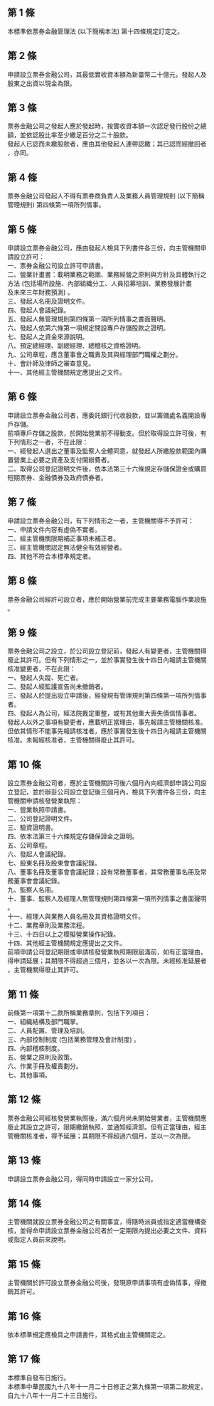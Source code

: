 第 1 條
-------
本標準依票券金融管理法 (以下簡稱本法) 第十四條規定訂定之。

第 2 條
-------
申請設立票券金融公司，其最低實收資本額為新臺幣二十億元，發起人及  
股東之出資以現金為限。

第 3 條
-------
票券金融公司之發起人應於發起時，按實收資本額一次認足發行股份之總  
額，並依認股比率至少繳足百分之二十股款。  
發起人已認而未繳股款者，應由其他發起人連帶認繳；其已認而經撤回者  
，亦同。

第 4 條
-------
票券金融公司發起人不得有票券商負責人及業務人員管理規則 (以下簡稱  
管理規則) 第四條第一項所列情事。

第 5 條
-------
申請設立票券金融公司，應由發起人檢具下列書件各三份，向主管機關申  
請設立許可：  
一、票券金融公司設立許可申請書。  
二、營業計畫書：載明業務之範圍、業務經營之原則與方針及具體執行之  
    方法 (包括場所設施、內部組織分工、人員招募培訓、業務發展計畫  
    及未來三年財務預測) 。  
三、發起人名冊及證明文件。  
四、發起人會議紀錄。  
五、發起人無管理規則第四條第一項所列情事之書面聲明。  
六、發起人依第六條第一項規定開設專戶存儲股款之證明。  
七、發起人之資金來源說明。  
八、預定總經理、副總經理、總稽核之資格證明。  
九、公司章程，應含董事會之職責及其與經理部門職權之劃分。  
十、會計師及律師之審查意見。  
十一、其他經主管機關規定應提出之文件。

第 6 條
-------
申請設立票券金融公司者，應委託銀行代收股款，並以籌備處名義開設專  
戶存儲。  
前項專戶存儲之股款，於開始營業前不得動支。但於取得設立許可後，有  
下列情形之一者，不在此限：  
一、經發起人選出之董事及監察人全體同意，就發起人所繳股款範圍內購  
    置營業上必要之資產及支付開辦費者。  
二、取得公司登記證明文件後，依本法第三十六條規定存儲保證金或購買  
    短期票券、金融債券及政府債券者。

第 7 條
-------
申請設立票券金融公司，有下列情形之一者，主管機關得不予許可：  
一、申請文件內容有虛偽不實者。  
二、經主管機關限期補正事項未補正者。  
三、經主管機關認定無法健全有效經營者。  
四、其他不符合本標準規定者。

第 8 條
-------
票券金融公司經許可設立者，應於開始營業前完成主要業務電腦作業設施  
。

第 9 條
-------
票券金融公司之設立，於公司設立登記前，發起人有變更者，主管機關得  
廢止其許可。但有下列情形之一，並於事實發生後十四日內報請主管機關  
核准變更者，不在此限：  
一、發起人失蹤、死亡者。  
二、發起人經監護宣告尚未撤銷者。  
三、發起人於提出設立申請後，經發現有管理規則第四條第一項所列情事  
    者。  
四、發起人為公司，經法院裁定重整，或有其他重大喪失債信情事者。  
發起人以外之事項有變更者，應載明正當理由，事先報請主管機關核准。  
但依其情形不能事先報請核准者，應於事實發生後十四日內報請主管機關  
核准。未報經核准者，主管機關得廢止其許可。

第 10 條
--------
設立票券金融公司者，應於主管機關許可後六個月內向經濟部申請公司設  
立登記，並於辦妥公司設立登記後三個月內，檢具下列書件各三份，向主  
管機關申請核發營業執照：  
一、營業執照申請書。  
二、公司登記證明文件。  
三、驗資證明書。  
四、依本法第三十六條規定存儲保證金之證明。  
五、公司章程。  
六、發起人會議紀錄。  
七、股東名冊及股東會會議紀錄。  
八、董事名冊及董事會會議紀錄；設有常務董事者，其常務董事名冊及常  
    務董事會會議紀錄。  
九、監察人名冊。  
十、董事、監察人及經理人無管理規則第四條第一項所列情事之書面聲明  
    。  
十一、經理人與業務人員名冊及其資格證明文件。  
十二、業務章則及業務流程。  
十三、十四日以上之模擬營業操作紀錄。  
十四、其他經主管機關規定應提出之文件。  
前項申請公司登記期限或申請核發營業執照期限屆滿前，如有正當理由，  
得申請延展；其期限不得超過三個月，並各以一次為限。未經核准延展者  
，主管機關得廢止其許可。

第 11 條
--------
前條第一項第十二款所稱業務章則，包括下列項目：  
一、組織結構及部門職掌。  
二、人員配置、管理及培訓。  
三、內部控制制度 (包括業務管理及會計制度) 。  
四、內部稽核制度。  
五、營業之原則及政策。  
六、作業手冊及權責劃分。  
七、其他事項。

第 12 條
--------
票券金融公司經核發營業執照後，滿六個月尚未開始營業者，主管機關應  
廢止其設立之許可，限期繳銷執照，並通知經濟部。但有正當理由，經主  
管機關核准者，得予延展；其期限不得超過六個月，並以一次為限。

第 13 條
--------
申請設立票券金融公司，得同時申請設立一家分公司。

第 14 條
--------
主管機關就設立票券金融公司之有關事宜，得隨時派員或指定適當機構查  
核，並得命申請設立票券金融公司者於一定期限內提出必要之文件、資料  
或指定人員前來說明。

第 15 條
--------
主管機關於許可設立票券金融公司後，發現原申請事項有虛偽情事，得撤  
銷其許可。

第 16 條
--------
依本標準規定應檢具之申請書件，其格式由主管機關定之。

第 17 條
--------
本標準自發布日施行。  
本標準中華民國九十八年十一月二十日修正之第九條第一項第二款規定，  
自九十八年十一月二十三日施行。

